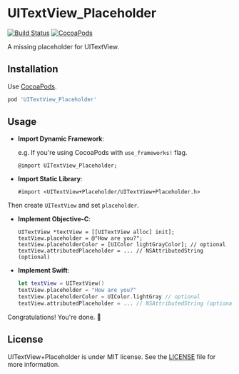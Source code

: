 UITextView_Placeholder
======================

[![Build Status](https://travis-ci.com/quan1910/UITextView-Placeholder.svg?branch=master)](https://travis-ci.com/quan1910/UITextView-Placeholder)
[![CocoaPods](https://img.shields.io/cocoapods/v/UITextView_Placeholder)](https://cocoapods.org/pods/UITextView_Placeholder)

A missing placeholder for UITextView.


Installation
------------

Use [CocoaPods](http://cocoapods.org).

```ruby
pod 'UITextView_Placeholder'
```


Usage
-----

- **Import Dynamic Framework**:

    e.g. If you're using CocoaPods with `use_frameworks!` flag.

    ```objc
    @import UITextView_Placeholder;
    ```
    
- **Import Static Library**:

    ```objc
    #import <UITextView+Placeholder/UITextView+Placeholder.h>
    ```

Then create `UITextView` and set `placeholder`.

- **Implement Objective-C**:

    ```objc
    UITextView *textView = [[UITextView alloc] init];
    textView.placeholder = @"How are you?";
    textView.placeholderColor = [UIColor lightGrayColor]; // optional
    textView.attributedPlaceholder = ... // NSAttributedString (optional)
    ```

- **Implement Swift**:

    ```swift
    let textView = UITextView()
    textView.placeholder = "How are you?"
    textView.placeholderColor = UIColor.lightGray // optional
    textView.attributedPlaceholder = ... // NSAttributedString (optional)
    ```

Congratulations! You're done. 🎉


License
-------

UITextView+Placeholder is under MIT license. See the [LICENSE](LICENSE) file for more information.

